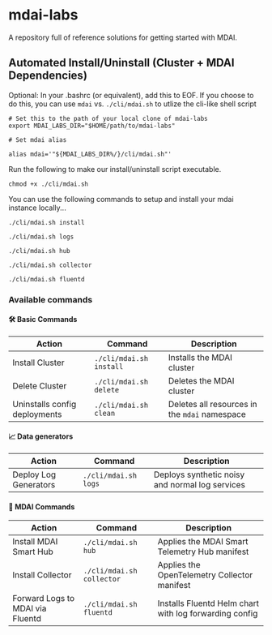 # mdai-labs

A repository full of reference solutions for getting started with MDAI.

## Automated Install/Uninstall (Cluster + MDAI Dependencies)

Optional: In your .bashrc (or equivalent), add this to EOF. If you choose to do this, you can use `mdai` vs. `./cli/mdai.sh` to utlize the cli-like shell script 
```
# Set this to the path of your local clone of mdai-labs
export MDAI_LABS_DIR="$HOME/path/to/mdai-labs"
  
# Set mdai alias
  
alias mdai='"${MDAI_LABS_DIR%/}/cli/mdai.sh"'
```

Run the following to make our install/uninstall script executable.
```
chmod +x ./cli/mdai.sh
```

You can use the following commands to setup and install your mdai instance locally...

```
./cli/mdai.sh install

./cli/mdai.sh logs

./cli/mdai.sh hub

./cli/mdai.sh collector

./cli/mdai.sh fluentd
```

### Available commands

#### 🛠 Basic Commands

| Action                          | Command                      | Description                                   |
|---------------------------------|------------------------------|-----------------------------------------------|
| Install Cluster                 | `./cli/mdai.sh install`      | Installs the MDAI cluster                     |
| Delete Cluster                  | `./cli/mdai.sh delete`       | Deletes the MDAI cluster                      |
| Uninstalls config deployments   | `./cli/mdai.sh clean`        | Deletes all resources in the `mdai` namespace |

#### 📈 Data generators

| Action                          | Command                         | Description                                                   |
|---------------------------------|---------------------------------|---------------------------------------------------------------|
| Deploy Log Generators           | `./cli/mdai.sh logs`            | Deploys synthetic noisy and normal log services               |


#### 🐙 MDAI Commands

| Action                          | Command                         | Description                                                   |
|---------------------------------|---------------------------------|---------------------------------------------------------------|
| Install MDAI Smart Hub          | `./cli/mdai.sh hub`             | Applies the MDAI Smart Telemetry Hub manifest                 |
| Install Collector               | `./cli/mdai.sh collector`       | Applies the OpenTelemetry Collector manifest                  |
| Forward Logs to MDAI via Fluentd| `./cli/mdai.sh fluentd`         | Installs Fluentd Helm chart with log forwarding config        |

